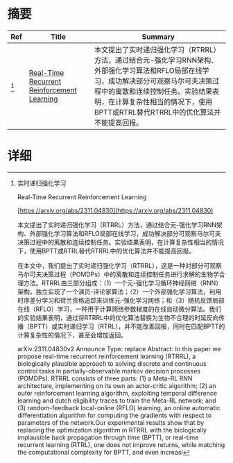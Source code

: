 # 摘要

| Ref | Title | Summary |
| --- | --- | --- |
| [^1] | [Real-Time Recurrent Reinforcement Learning](https://arxiv.org/abs/2311.04830) | 本文提出了实时递归强化学习（RTRRL）方法，通过结合元-强化学习RNN架构、外部强化学习算法和RFLO局部在线学习，成功解决部分可观察马尔可夫决策过程中的离散和连续控制任务。实验结果表明，在计算复杂性相当的情况下，使用BPTT或RTRL替代RTRRL中的优化算法并不能提高回报。 |

# 详细

[^1]: 实时递归强化学习

    Real-Time Recurrent Reinforcement Learning

    [https://arxiv.org/abs/2311.04830](https://arxiv.org/abs/2311.04830)

    本文提出了实时递归强化学习（RTRRL）方法，通过结合元-强化学习RNN架构、外部强化学习算法和RFLO局部在线学习，成功解决部分可观察马尔可夫决策过程中的离散和连续控制任务。实验结果表明，在计算复杂性相当的情况下，使用BPTT或RTRL替代RTRRL中的优化算法并不能提高回报。

    

    在本文中，我们提出了实时递归强化学习（RTRRL），这是一种对部分可观察马尔可夫决策过程（POMDPs）中的离散和连续控制任务进行求解的生物学合理方法。RTRRL由三部分组成：（1）一个元-强化学习循环神经网络（RNN）架构，独立实现了一个演员-评论家算法；（2）一个外部强化学习算法，利用时序差分学习和荷兰资格追踪来训练元-强化学习网络；和（3）随机反馈局部在线（RFLO）学习，一种用于计算网络参数梯度的在线自动微分算法。我们的实验结果表明，通过将RTRRL中的优化算法替换为生物不合理的时延反向传播（BPTT）或实时递归学习（RTRL），并不能改善回报，同时在匹配BPTT的计算复杂性的情况下，甚至会增加返回。

    arXiv:2311.04830v2 Announce Type: replace  Abstract: In this paper we propose real-time recurrent reinforcement learning (RTRRL), a biologically plausible approach to solving discrete and continuous control tasks in partially-observable markov decision processes (POMDPs). RTRRL consists of three parts: (1) a Meta-RL RNN architecture, implementing on its own an actor-critic algorithm; (2) an outer reinforcement learning algorithm, exploiting temporal difference learning and dutch eligibility traces to train the Meta-RL network; and (3) random-feedback local-online (RFLO) learning, an online automatic differentiation algorithm for computing the gradients with respect to parameters of the network.Our experimental results show that by replacing the optimization algorithm in RTRRL with the biologically implausible back propagation through time (BPTT), or real-time recurrent learning (RTRL), one does not improve returns, while matching the computational complexity for BPTT, and even increasi
    

